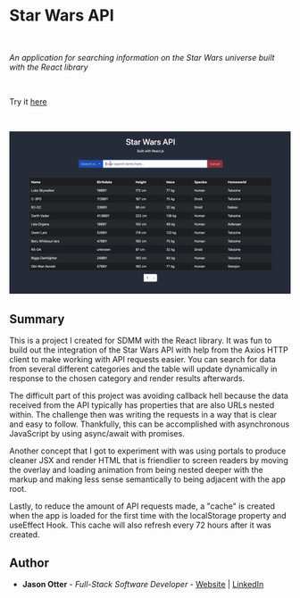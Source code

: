 # Star Wars API

<br>

_An application for searching information on the Star Wars universe built with the React library_

<br>

Try it [here](https://aesthetic-sfogliatella-5a6c09.netlify.app/)

<br>

![Star Wars API Demo](https://github.com/j-otterbox/star-wars-api/blob/main/swapi-demo.gif "Star Wars API in use")

## Summary

This is a project I created for SDMM with the React library. It was fun to build out the integration of the Star Wars API with help from the Axios HTTP client to make working with API requests easier. You can search for data from several different categories and the table will update dynamically in response to the chosen category and render results afterwards.

The difficult part of this project was avoiding callback hell because the data received from the API typically has properties that are also URLs nested within. The challenge then was writing the requests in a way that is clear and easy to follow. Thankfully, this can be accomplished with asynchronous JavaScript by using async/await with promises.

Another concept that I got to experiment with was using portals to produce cleaner JSX and render HTML that is friendlier to screen readers by moving the overlay and loading animation from being nested deeper with the markup and making less sense semantically to being adjacent with the app root.

Lastly, to reduce the amount of API requests made, a "cache" is created when the app is loaded for the first time with the localStorage property and useEffect Hook. This cache will also refresh every 72 hours after it was created.

## Author

- **Jason Otter** - _Full-Stack Software Developer_ - [Website](https://jason-otter.netlify.app/) | [LinkedIn](https://www.linkedin.com/in/jason-otter/)
